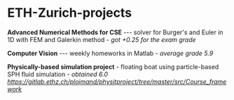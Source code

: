 # ETH-Zurich-projects

**Advanced Numerical Methods for CSE** --- solver for Burger's and Euler in 1D with FEM and Galerkin method - *got +0.25 for the exam grade*

**Computer Vision** --- weekly homeworks in Matlab - *average grade 5.9*

**Physically-based simulation project** - floating boat using particle-based SPH fluid simulation - *obtained 6.0 https://gitlab.ethz.ch/plojmand/physitproject/tree/master/src/Course_framework*
